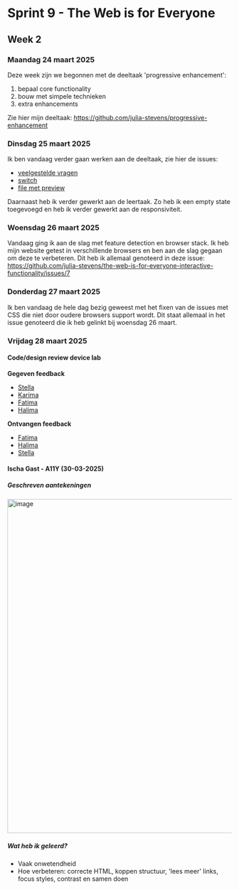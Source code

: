 # Sprint 9 - The Web is for Everyone
## Week 2
### Maandag 24 maart 2025
Deze week zijn we begonnen met de deeltaak 'progressive enhancement':

1. bepaal core functionality
2. bouw met simpele technieken
3. extra enhancements

Zie hier mijn deeltaak: https://github.com/julia-stevens/progressive-enhancement

### Dinsdag 25 maart 2025
Ik ben vandaag verder gaan werken aan de deeltaak, zie hier de issues: 
* [veelgestelde vragen](https://github.com/julia-stevens/progressive-enhancement/issues/1)
* [switch](https://github.com/julia-stevens/progressive-enhancement/issues/2)
* [file met preview](https://github.com/julia-stevens/progressive-enhancement/issues/3)

Daarnaast heb ik verder gewerkt aan de leertaak. Zo heb ik een empty state toegevoegd en heb ik verder gewerkt aan de responsiviteit. 

### Woensdag 26 maart 2025
Vandaag ging ik aan de slag met feature detection en browser stack. Ik heb mijn website getest in verschillende browsers en ben aan de slag gegaan om deze te verbeteren. Dit heb ik allemaal genoteerd in deze issue: https://github.com/julia-stevens/the-web-is-for-everyone-interactive-functionality/issues/7

### Donderdag 27 maart 2025
Ik ben vandaag de hele dag bezig geweest met het fixen van de issues met CSS die niet door oudere browsers support wordt. Dit staat allemaal in het issue genoteerd die ik heb gelinkt bij woensdag 26 maart. 

### Vrijdag 28 maart 2025
#### Code/design review device lab
**Gegeven feedback**
* [Stella](https://github.com/misspastelwitch/the-web-is-for-everyone-interactive-functionality/issues/9)
* [Karima](https://github.com/Karima002/the-web-is-for-everyone-interactive-functionality-/issues/10)
* [Fatima](https://github.com/fatimahilali/the-web-is-for-everyone-interactive-functionality/issues/10)
* [Halima](https://github.com/halie404/the-web-is-for-everyone-interactive-functionality/issues/14)

**Ontvangen feedback**
* [Fatima](https://github.com/julia-stevens/the-web-is-for-everyone-interactive-functionality/issues/10)
* [Halima](https://github.com/julia-stevens/the-web-is-for-everyone-interactive-functionality/issues/9)
* [Stella](https://github.com/julia-stevens/the-web-is-for-everyone-interactive-functionality/issues/8)

#### Ischa Gast - A11Y (30-03-2025)
##### Geschreven aantekeningen 
<img width="752" alt="image" src="https://github.com/user-attachments/assets/ce4859ba-a753-42ea-9d79-eed1c8dfa659" />

##### Wat heb ik geleerd?
* Vaak onwetendheid 
* Hoe verbeteren: correcte HTML, koppen structuur, 'lees meer' links, focus styles, contrast en samen doen
